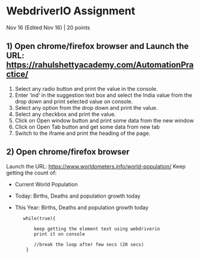 # WebdriverIO Assignment
Nov 16 (Edited Nov 16) | 20 points

## 1) Open chrome/firefox browser  and Launch the URL: https://rahulshettyacademy.com/AutomationPractice/
1. Select any radio button and print the value in the console.
2. Enter ‘ind’ in the suggestion text box and select the India value from the drop down and print selected value on console.
3. Select any option from the drop down and print the value.
4. Select any checkbox and print the value.
5. Click on Open window button and print some data from the new window
6. Click on Open Tab button and get some data from new tab
7. Switch to the iframe and print the heading of the page.

## 2) Open chrome/firefox browser
Launch the URL: https://www.worldometers.info/world-population/
Keep getting the count of:
- Current World Population
- Today: Births, Deaths and population growth today
- This Year: Births, Deaths and population growth today

         while(true){

             keep getting the element text using webdriverio
             print it on console

             //break the loop after few secs (20 secs)
          }
